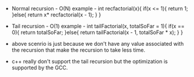 - Normal recursion - O(N)
example -
int recfactorial(x){
    if(x <= 1){
        return 1;
    }else{
        return x* recfactorial(x - 1);
    }
}


- Tail recursion - O(1)
example -
int tailFactorial(x, totalSoFar = 1){
    if(x == 0){
        return totalSoFar;
    }else{
        return tailFactorial(x - 1, totalSoFar * x);
    }
}

- above scenrio is just because we don't have any value associated with the recursion that make the recursion to take less time. 
- c++ really don't support the tail recursion but the optimization is supported by the GCC.